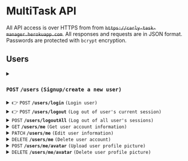 # MultiTask API
All API access is over HTTPS from from ~~`https://carly-task-manager.herokuapp.com`~~. All responses and requests are in JSON format. Passwords are protected with `bcrypt` encryption.

## Users
<details>
 <summary><h3><code>POST</code> <code><b>/users</b></code> <code>(Signup/create a new user)</code></h3></summary>

#### Authentication

not required

#### Parameters

| name       | type     | data type | description                                       |
|------------|----------|-----------|---------------------------------------------------|
| `name`     | required | string    | The name of the user                              |
| `email`    | required | string    | A valid email that doesn't exists in the database |
| `password` | required | string    | Password of the user                              |
| `age`      | optional | int       | Age of the user                                   |

#### Example Request Body

```json
{
  "name": "Micky Mouse",
	"email": "holiday@gmail.com",
	"password": "rainbow543",
  "age": 20
}
```

#### Success Response

- **Code**: `201 Created`
- **Example Response Body**
  ```json
  {
    "user": {
      "age": 20,
      "_id": "64ed1f001acc5e7da922f522",
      "name": "Dou Mao",
      "email": "holiday@gmail.com",
      "createdAt": "2023-08-28T22:26:08.658Z",
      "updatedAt": "2023-08-28T22:26:08.725Z",
      "__v": 1
    },
    "token": "eyJhbGciOiJIUzI1NiIsInR5cCI6IkpXVCJ9.eyJfaWQiOiI2NGVkMWYwMDFhY2M1ZTdkYTkyMmY1MjIiLCJpYXQiOjE2OTMyNjE1Njh9.UWguNN5AFF3UR86tmrc2paVE9ll9hvw__hmFN60xM4k"
  }
  ```
- **Actions**: Send a welcome email to the new user and adds a new JWT to the user's `tokens` data.

#### Error Response

- **Code**: `400 Bad Request`

</details>

<details>
 <summary>👉 <code>POST</code> <code><b>/users/login</b></code> <code>(Login user)</code></summary>

#### Authentication

not required

#### Parameters

| name       | type     | data type | description          |
|------------|----------|-----------|----------------------|
| `email`    | required | string    | Email of the user    |
| `password` | required | string    | Password of the user |

#### Example Request Body

```json
{
	"email": "Micky Mouse",
	"password": "rainbow543"
}
```

#### Success Response

- **Code**: `200 OK`
- **Example Response Body**
  ```json
  {
    "user": {
      "age": 20,
      "_id": "64ed1f001acc5e7da922f522",
      "name": "Micky Mouse",
      "email": "holiday@gmail.com",
      "createdAt": "2023-08-28T22:26:08.658Z",
      "updatedAt": "2023-08-29T00:10:41.517Z",
      "__v": 2
    },
    "token": "eyJhbGciOiJIUzI1NiIsInR5cCI6IkpXVCJ9.eyJfaWQiOiI2NGVkMWYwMDFhY2M1ZTdkYTkyMmY1MjIiLCJpYXQiOjE2OTMyNjc4NDF9.xSuIWxSsM45WIpczLCMJb1MMlZ510iC9Js6sfAqqftw"
  }
  ```
- **Action**: Adds a new JWT to the user's `tokens` data.

#### Error Response

- **Code**: `400 Bad Request`

</details>

<details>
 <summary>👉 <code>POST</code> <code><b>/users/logout</b></code> <code>(Log out of user's current session)</code></summary>

#### Authentication

JWT of the user's current session

#### Parameters

none

#### Success Response

- **Code**: `200 OK`
- **Action**: Removes the current JWT from the user's `tokens` data.

#### Error Response

| http code                   | response body                       |
|-----------------------------|-------------------------------------|
| `500 Internal Server Error` | none                                |
| `401 Unauthorized`          | `{"error": "Please authenticate."}` |

</details>

<details>
 <summary><code>POST</code> <code><b>/users/logoutAll</b></code> <code>(Log out of all user's sessions)</code></summary>

#### Authentication

JWT of the user's current session

#### Parameters

none

#### Success Response

- **Code**: `200 OK`
- **Action**: Removes all JWTs from the user's `tokens` data.

#### Error Response

| http code                   | response body                       |
|-----------------------------|-------------------------------------|
| `500 Internal Server Error` | none                                |
| `401 Unauthorized`          | `{"error": "Please authenticate."}` |

</details>

<details>
 <summary><code>GET</code> <code><b>/users/me</b></code> <code>(Get user account information)</code></summary>

#### Authentication

JWT of the user's current session

#### Parameters

none

#### Success Response

- **Code**: `200 OK`
- **Example Response Body**
  ```json
  {
    "age": 20,
    "_id": "64ed44db5577279fff97e05e",
    "name": "Micky Mouse",
    "email": "holiday@gmail.com",
    "createdAt": "2023-08-29T01:07:39.021Z",
    "updatedAt": "2023-08-29T03:53:44.100Z",
    "__v": 11
  }
  ```

#### Error Response

| http code          | response body                       |
|--------------------|-------------------------------------|
| `401 Unauthorized` | `{"error": "Please authenticate."}` |

</details>

<details>
 <summary><code>PATCH</code> <code><b>/users/me</b></code> <code>(Edit user information)</code></summary>

#### Authentication

JWT of the user's current session

#### Parameters

| name       | type     | data type | description                                       |
|------------|----------|-----------|---------------------------------------------------|
| `name`     | optional | string    | The name of the user                              |
| `email`    | optional | string    | A valid email that doesn't exists in the database |
| `password` | optional | string    | Password of the user                              |
| `age`      | optional | int       | Age of the user                                   |

#### Example Request Body

```json
{
	"age": 55,
	"name": "Wise Owl"
}
```

#### Success Response

- **Code**: `200 OK`
- **Example Response Body**
  ```json
  {
    "age": 55,
    "_id": "64ed44db5577279fff97e05e",
    "name": "Wise Owl",
    "email": "holiday@gmail.com",
    "createdAt": "2023-08-29T01:07:39.021Z",
    "updatedAt": "2023-08-29T04:14:48.936Z",
    "__v": 12
  }
  ```

#### Error Response

| http code          | response body                       |
|--------------------|-------------------------------------|
| `400 Bad Request`  | none                                |
| `401 Unauthorized` | `{"error": "Please authenticate."}` |
| `403 Forbidden`    | `{"error": "Invalid update."}`      |

</details>

<details>
 <summary><code>DELETE</code> <code><b>/users/me</b></code> <code>(Delete user account)</code></summary>

#### Authentication

JWT of the user's current session

#### Parameters

none

#### Success Response

- **Code**: `200 OK`
- **Example Response Body**
  ```json
  {
    "age": 55,
    "_id": "64ed44db5577279fff97e05e",
    "name": "Wise Owl",
    "email": "holiday@gmail.com",
    "createdAt": "2023-08-29T01:07:39.021Z",
    "updatedAt": "2023-08-29T04:14:48.936Z",
    "__v": 12
  }
  ```
- **Action**: Send a goodbye email to the user.

#### Error Response

| http code                   | response body                       |
|-----------------------------|-------------------------------------|
| `500 Internal Server Error` | none                                |
| `401 Unauthorized`          | `{"error": "Please authenticate."}` |

</details>

<details>
 <summary><code>POST</code> <code><b>/users/me/avatar</b></code> <code>(Upload user profile picture)</code></summary>

#### Authentication

JWT of the user's current session

#### Parameters

| name     | type     | data type | description                                           |
|----------|----------|-----------|-------------------------------------------------------|
| `avatar` | required | form-data | The link to a `.jpg`, `.jpeg`, or `.png` image file |

#### Success Response

- **Code**: `200 OK`
- **Action**: Resize the uploaded image and saves it to the user's `avatar` data.

#### Error Response

| http code          | response body                       |
|--------------------|-------------------------------------|
| `400 Bad Request`  | `{"error": <error message>}`        |
| `401 Unauthorized` | `{"error": "Please authenticate."}` |

</details>

<details>
 <summary><code>DELETE</code> <code><b>/users/me/avatar</b></code> <code>(Delete user profile picture)</code></summary>

#### Authentication

JWT of the user's current session

#### Parameters

none

#### Success Response

- **Code**: `200 OK`

#### Error Response

| http code          | response body                       |
|--------------------|-------------------------------------|
| `401 Unauthorized` | `{"error": "Please authenticate."}` |

</details>
